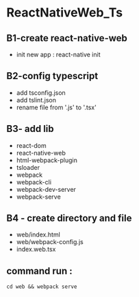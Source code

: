# ReactNativeWeb_Ts

## B1-create react-native-web

  - init new app : react-native init <App-name>

## B2-config typescript
  - add tsconfig.json
  - add tslint.json
  - rename file from '.js' to '.tsx'
  
## B3- add lib
  - react-dom 
  - react-native-web
  - html-webpack-plugin
  - tsloader
  - webpack
  - webpack-cli
  - webpack-dev-server
  - webpack-serve
## B4 - create directory and file
 -  web/index.html
 -  web/webpack-config.js
 -  index.web.tsx
 
 ## command run :
 `cd web && webpack serve`
